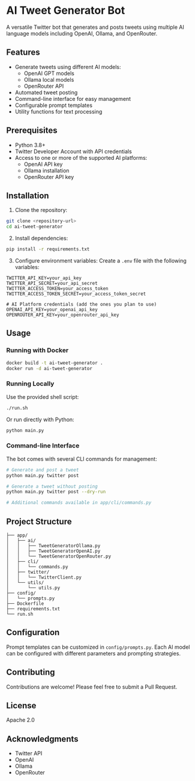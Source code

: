 # AI Tweet Generator Bot

A versatile Twitter bot that generates and posts tweets using multiple AI language models including OpenAI, Ollama, and OpenRouter.

## Features

- Generate tweets using different AI models:
  - OpenAI GPT models
  - Ollama local models
  - OpenRouter API
- Automated tweet posting
- Command-line interface for easy management
- Configurable prompt templates
- Utility functions for text processing

## Prerequisites

- Python 3.8+
- Twitter Developer Account with API credentials
- Access to one or more of the supported AI platforms:
  - OpenAI API key
  - Ollama installation
  - OpenRouter API key

## Installation

1. Clone the repository:
```bash
git clone <repository-url>
cd ai-tweet-generator
```

2. Install dependencies:
```bash
pip install -r requirements.txt
```

3. Configure environment variables:
Create a `.env` file with the following variables:
```env
TWITTER_API_KEY=your_api_key
TWITTER_API_SECRET=your_api_secret
TWITTER_ACCESS_TOKEN=your_access_token
TWITTER_ACCESS_TOKEN_SECRET=your_access_token_secret

# AI Platform credentials (add the ones you plan to use)
OPENAI_API_KEY=your_openai_api_key
OPENROUTER_API_KEY=your_openrouter_api_key
```

## Usage

### Running with Docker

```bash
docker build -t ai-tweet-generator .
docker run -d ai-tweet-generator
```

### Running Locally

Use the provided shell script:
```bash
./run.sh
```

Or run directly with Python:
```bash
python main.py
```

### Command-line Interface

The bot comes with several CLI commands for management:

```bash
# Generate and post a tweet
python main.py twitter post

# Generate a tweet without posting
python main.py twitter post --dry-run

# Additional commands available in app/cli/commands.py
```

## Project Structure

```
├── app/
│   ├── ai/
│   │   ├── TweetGeneratorOllama.py
│   │   ├── TweetGeneratorOpenAI.py
│   │   └── TweetGeneratorOpenRouter.py
│   ├── cli/
│   │   └── commands.py
│   ├── twitter/
│   │   └── TwitterClient.py
│   └── utils/
│       └── utils.py
├── config/
│   └── prompts.py
├── Dockerfile
├── requirements.txt
└── run.sh
```

## Configuration

Prompt templates can be customized in `config/prompts.py`. Each AI model can be configured with different parameters and prompting strategies.

## Contributing

Contributions are welcome! Please feel free to submit a Pull Request.

## License

Apache 2.0

## Acknowledgments

- Twitter API
- OpenAI
- Ollama
- OpenRouter
